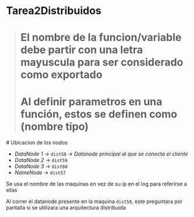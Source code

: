 # Tarea2Distribuidos

><h1> El nombre de la funcion/variable debe partir con una letra mayuscula para ser considerado como exportado</h1>
><h1> Al definir parametros en una función, estos se definen como (nombre tipo)</h1>

# Ubicacion de los nodos

* _DataNode 1_ -> `dist58` -> _Datanode principal al que se conecta el cliente_
* _DataNode 2_ -> `dist59`
* _DataNode 3_ -> `dist60`
* _NameNode_ -> `dist57`
  
Se usa el nombre de las maquinas en vez de su ip en el log para referirse a ellas

Al correr el datanode presente en la maquina `dist58`, este preguntara por pantalla si se utilizara una arquitectura distribuida
